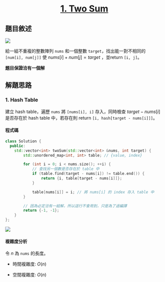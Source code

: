 # <center> [1. Two Sum](https://leetcode.com/problems/two-sum/description/) </center>

## 題目敘述

[![](https://i.imgur.com/BKK8m1E.png)](https://i.imgur.com/BKK8m1E.png)

給一組不重複的整數陣列 `nums` 和一個整數 `target`，找出能一對不相同的 `[num[i], num[j]]` 使 $nums[i] + num[j] = target$ ，並return `[i, j]`。

**題目保證洽有一個解**

## 解題思路

### 1. Hash Table

建立 hash table，遍歷 `nums` 將 `[nums[i], i]` 存入，同時檢查 $target - nums[i]$ 是否存在於 hash table 中，若存在則 return `[i, hash[target - nums[i]]]`。

#### 程式碼

```cpp {.line-numbers}
class Solution {
  public:
    std::vector<int> twoSum(std::vector<int> &nums, int target) {
        std::unordered_map<int, int> table; // {value, index}

        for (int i = 0; i < nums.size(); ++i) {
            // 查找另一個數是否存在於 table 中
            if (table.find(target - nums[i]) != table.end()) {
                return {i, table[target - nums[i]]};
            }

            table[nums[i]] = i; // 將 nums[i] 的 index 存入 table 中
        }

        // 因為必定洽有一組解，所以這行不會用到，只是為了過編譯
        return {-1, -1};
    }
};
```

[![](https://i.imgur.com/I6skfi1.png)](https://i.imgur.com/I6skfi1.png)

#### 複雜度分析

令 $n$ 為 `nums` 的長度。

- 時間複雜度: $O(n)$

- 空間複雜度: $O(n)$
